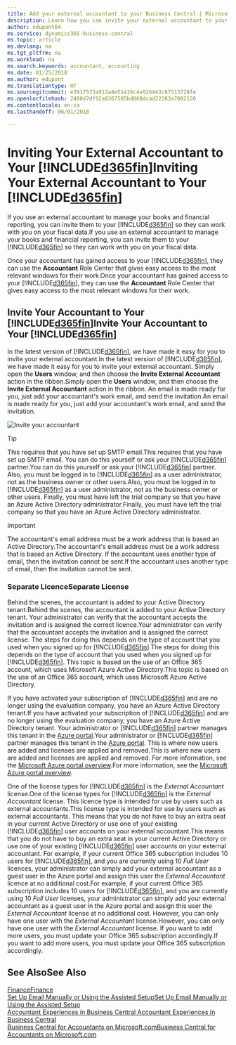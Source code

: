 ```yaml
---
title: Add your external accountant to your Business Central | Microsoft Docs
description: Learn how you can invite your external accountant to your Business Central.
author: edupont04
ms.service: dynamics365-business-central
ms.topic: article
ms.devlang: na
ms.tgt_pltfrm: na
ms.workload: na
ms.search.keywords: accountant, accounting
ms.date: 01/25/2018
ms.author: edupont
ms.translationtype: HT
ms.sourcegitcommit: e3917573a912a4e51416c4e926443c87513728fe
ms.openlocfilehash: 2408d7df92a8367505bd068dcad22283a7082126
ms.contentlocale: en-ca
ms.lasthandoff: 06/01/2018

---
```

# <a name="inviting-your-external-accountant-to-your-included365finincludesd365finmdmd"></a><span data-ttu-id="1ca8b-103">Inviting Your External Accountant to Your [!INCLUDE[d365fin](includes/d365fin_md.md)]</span><span class="sxs-lookup"><span data-stu-id="1ca8b-103">Inviting Your External Accountant to Your [!INCLUDE[d365fin](includes/d365fin_md.md)]</span></span>
<span data-ttu-id="1ca8b-104">If you use an external accountant to manage your books and financial reporting, you can invite them to your [!INCLUDE[d365fin](includes/d365fin_md.md)] so they can work with you on your fiscal data.</span><span class="sxs-lookup"><span data-stu-id="1ca8b-104">If you use an external accountant to manage your books and financial reporting, you can invite them to your [!INCLUDE[d365fin](includes/d365fin_md.md)] so they can work with you on your fiscal data.</span></span>

<span data-ttu-id="1ca8b-105">Once your accountant has gained access to your [!INCLUDE[d365fin](includes/d365fin_md.md)], they can use the **Accountant** Role Center that gives easy access to the most relevant windows for their work.</span><span class="sxs-lookup"><span data-stu-id="1ca8b-105">Once your accountant has gained access to your [!INCLUDE[d365fin](includes/d365fin_md.md)], they can use the **Accountant** Role Center that gives easy access to the most relevant windows for their work.</span></span>  

## <a name="invite-your-accountant-to-your-included365finincludesd365finmdmd"></a><span data-ttu-id="1ca8b-106">Invite Your Accountant to Your [!INCLUDE[d365fin](includes/d365fin_md.md)]</span><span class="sxs-lookup"><span data-stu-id="1ca8b-106">Invite Your Accountant to Your [!INCLUDE[d365fin](includes/d365fin_md.md)]</span></span>
<span data-ttu-id="1ca8b-107">In the latest version of [!INCLUDE[d365fin](includes/d365fin_md.md)], we have made it easy for you to invite your external accountant.</span><span class="sxs-lookup"><span data-stu-id="1ca8b-107">In the latest version of [!INCLUDE[d365fin](includes/d365fin_md.md)], we have made it easy for you to invite your external accountant.</span></span> <span data-ttu-id="1ca8b-108">Simply open the **Users** window, and then choose the **Invite External Accountant** action in the ribbon.</span><span class="sxs-lookup"><span data-stu-id="1ca8b-108">Simply open the **Users** window, and then choose the **Invite External Accountant** action in the ribbon.</span></span> <span data-ttu-id="1ca8b-109">An email is made ready for you, just add your accountant's work email, and send the invitation.</span><span class="sxs-lookup"><span data-stu-id="1ca8b-109">An email is made ready for you, just add your accountant's work email, and send the invitation.</span></span>  

![Invite your accountant](./media/finance-invite-accountant/invite-accountant.png)

> [!TIP]  
>  <span data-ttu-id="1ca8b-111">This requires that you have set up SMTP email.</span><span class="sxs-lookup"><span data-stu-id="1ca8b-111">This requires that you have set up SMTP email.</span></span> <span data-ttu-id="1ca8b-112">You can do this yourself or ask your [!INCLUDE[d365fin](includes/d365fin_md.md)] partner.</span><span class="sxs-lookup"><span data-stu-id="1ca8b-112">You can do this yourself or ask your [!INCLUDE[d365fin](includes/d365fin_md.md)] partner.</span></span> <span data-ttu-id="1ca8b-113">Also, you must be logged in to [!INCLUDE[d365fin](includes/d365fin_md.md)] as a user administrator, not as the business owner or other users.</span><span class="sxs-lookup"><span data-stu-id="1ca8b-113">Also, you must be logged in to [!INCLUDE[d365fin](includes/d365fin_md.md)] as a user administrator, not as the business owner or other users.</span></span> <span data-ttu-id="1ca8b-114">Finally, you must have left the trial company so that you have an Azure Active Directory administrator.</span><span class="sxs-lookup"><span data-stu-id="1ca8b-114">Finally, you must have left the trial company so that you have an Azure Active Directory administrator.</span></span>  

> [!IMPORTANT]  
>  <span data-ttu-id="1ca8b-115">The accountant's email address must be a work address that is based an Active Directory.</span><span class="sxs-lookup"><span data-stu-id="1ca8b-115">The accountant's email address must be a work address that is based an Active Directory.</span></span> <span data-ttu-id="1ca8b-116">If the accountant uses another type of email, then the invitation cannot be sent.</span><span class="sxs-lookup"><span data-stu-id="1ca8b-116">If the accountant uses another type of email, then the invitation cannot be sent.</span></span>  

### <a name="separate-license"></a><span data-ttu-id="1ca8b-117">Separate Licence</span><span class="sxs-lookup"><span data-stu-id="1ca8b-117">Separate License</span></span>
<span data-ttu-id="1ca8b-118">Behind the scenes, the accountant is added to your Active Directory tenant.</span><span class="sxs-lookup"><span data-stu-id="1ca8b-118">Behind the scenes, the accountant is added to your Active Directory tenant.</span></span> <span data-ttu-id="1ca8b-119">Your administrator can verify that the accountant accepts the invitation and is assigned the correct licence.</span><span class="sxs-lookup"><span data-stu-id="1ca8b-119">Your administrator can verify that the accountant accepts the invitation and is assigned the correct license.</span></span> <span data-ttu-id="1ca8b-120">The steps for doing this depends on the type of account that you used when you signed up for [!INCLUDE[d365fin](includes/d365fin_md.md)].</span><span class="sxs-lookup"><span data-stu-id="1ca8b-120">The steps for doing this depends on the type of account that you used when you signed up for [!INCLUDE[d365fin](includes/d365fin_md.md)].</span></span> <span data-ttu-id="1ca8b-121">This topic is based on the use of an Office 365 account, which uses Microsoft Azure Active Directory.</span><span class="sxs-lookup"><span data-stu-id="1ca8b-121">This topic is based on the use of an Office 365 account, which uses Microsoft Azure Active Directory.</span></span>  

<span data-ttu-id="1ca8b-122">If you have activated your subscription of [!INCLUDE[d365fin](includes/d365fin_md.md)] and are no longer using the evaluation company, you have an Azure Active Directory tenant.</span><span class="sxs-lookup"><span data-stu-id="1ca8b-122">If you have activated your subscription of [!INCLUDE[d365fin](includes/d365fin_md.md)] and are no longer using the evaluation company, you have an Azure Active Directory tenant.</span></span> <span data-ttu-id="1ca8b-123">Your administrator or [!INCLUDE[d365fin](includes/d365fin_md.md)] partner manages this tenant in the [Azure portal](https://portal.azure.com).</span><span class="sxs-lookup"><span data-stu-id="1ca8b-123">Your administrator or [!INCLUDE[d365fin](includes/d365fin_md.md)] partner manages this tenant in the [Azure portal](https://portal.azure.com).</span></span> <span data-ttu-id="1ca8b-124">This is where new users are added and licenses are applied and removed.</span><span class="sxs-lookup"><span data-stu-id="1ca8b-124">This is where new users are added and licenses are applied and removed.</span></span> <span data-ttu-id="1ca8b-125">For more information, see the [Microsoft Azure portal overview](https://docs.microsoft.com/en-us/azure/azure-portal-overview).</span><span class="sxs-lookup"><span data-stu-id="1ca8b-125">For more information, see the [Microsoft Azure portal overview](https://docs.microsoft.com/en-us/azure/azure-portal-overview).</span></span>  

<span data-ttu-id="1ca8b-126">One of the license types for [!INCLUDE[d365fin](includes/d365fin_md.md)] is the *External Accountant* license.</span><span class="sxs-lookup"><span data-stu-id="1ca8b-126">One of the license types for [!INCLUDE[d365fin](includes/d365fin_md.md)] is the *External Accountant* license.</span></span> <span data-ttu-id="1ca8b-127">This licence type is intended for use by users such as external accountants.</span><span class="sxs-lookup"><span data-stu-id="1ca8b-127">This license type is intended for use by users such as external accountants.</span></span> <span data-ttu-id="1ca8b-128">This means that you do not have to buy an extra seat in your current Active Directory or use one of your existing [!INCLUDE[d365fin](includes/d365fin_md.md)] user accounts on your external accountant.</span><span class="sxs-lookup"><span data-stu-id="1ca8b-128">This means that you do not have to buy an extra seat in your current Active Directory or use one of your existing [!INCLUDE[d365fin](includes/d365fin_md.md)] user accounts on your external accountant.</span></span> <span data-ttu-id="1ca8b-129">For example, if your current Office 365 subscription includes 10 users for [!INCLUDE[d365fin](includes/d365fin_md.md)], and you are currently using 10 *Full User* licences, your administrator can simply add your external accountant as a guest user in the Azure portal and assign this user the *External Accountant* licence at no additional cost.</span><span class="sxs-lookup"><span data-stu-id="1ca8b-129">For example, if your current Office 365 subscription includes 10 users for [!INCLUDE[d365fin](includes/d365fin_md.md)], and you are currently using 10 *Full User* licenses, your administrator can simply add your external accountant as a guest user in the Azure portal and assign this user the *External Accountant* license at no additional cost.</span></span> <span data-ttu-id="1ca8b-130">However, you can only have one user with the *External Accountant* license.</span><span class="sxs-lookup"><span data-stu-id="1ca8b-130">However, you can only have one user with the *External Accountant* license.</span></span> <span data-ttu-id="1ca8b-131">If you want to add more users, you must update your Office 365 subscription accordingly.</span><span class="sxs-lookup"><span data-stu-id="1ca8b-131">If you want to add more users, you must update your Office 365 subscription accordingly.</span></span>  

## <a name="see-also"></a><span data-ttu-id="1ca8b-132">See Also</span><span class="sxs-lookup"><span data-stu-id="1ca8b-132">See Also</span></span>
[<span data-ttu-id="1ca8b-133">Finance</span><span class="sxs-lookup"><span data-stu-id="1ca8b-133">Finance</span></span>](finance.md)  
[<span data-ttu-id="1ca8b-134">Set Up Email Manually or Using the Assisted Setup</span><span class="sxs-lookup"><span data-stu-id="1ca8b-134">Set Up Email Manually or Using the Assisted Setup</span></span>](admin-how-setup-email.md)  
[<span data-ttu-id="1ca8b-135">Accountant Experiences in Business Central </span><span class="sxs-lookup"><span data-stu-id="1ca8b-135">Accountant Experiences in Business Central </span></span>](finance-accounting.md)  
[<span data-ttu-id="1ca8b-136">Business Central for Accountants on Microsoft.com</span><span class="sxs-lookup"><span data-stu-id="1ca8b-136">Business Central for Accountants on Microsoft.com</span></span>](https://www.microsoft.com/en-us/dynamics365/financial-insights-for-accountants)  

